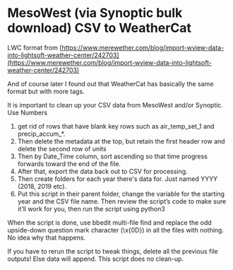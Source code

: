 # MesoWest (via Synoptic bulk download) CSV to WeatherCat

LWC format from [https://www.merewether.com/blog/import-wview-data-into-lightsoft-weather-center/242703](https://www.merewether.com/blog/import-wview-data-into-lightsoft-weather-center/242703)

And of course later I found out that WeatherCat has basically the same format but with more tags.

It is important to clean up your CSV data from MesoWest and/or Synoptic. 
Use Numbers 
1. get rid of rows that have blank key rows such as air_temp_set_1 and precip_accum_*. 
1. Then delete the metadata at the top, but retain the first header row and delete the second row of units
1. Then by Date_Time column, sort ascending so that time progress forwards toward the end of the file.
1. After that, export the data back out to CSV for processing.
1. Then create folders for each year there's data for. Just named YYYY (2018, 2019 etc).
1. Put this script in their parent folder, change the variable for the starting year and 
the CSV file name.  Then review the script’s code to make sure it’ll work for you, then
run the script using python3

When the script is done, use bbedit multi-file find and replace the odd upside-down question 
mark character (\x{0D}) in all the files with nothing. No idea why that happens.

If you have to rerun the script to tweak things, delete all the previous file outputs! 
Else data will append. This script does no clean-up.